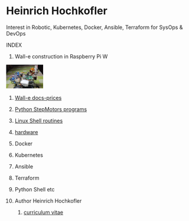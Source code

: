 # Heinrich Hochkofler
Interest in Robotic, Kubernetes, Docker, Ansible, Terraform for SysOps & DevOps

INDEX

1. Wall-e construction in Raspberry Pi W

<img src="./Wall-e_Docs/wall-e.png" width="100"/>

   1. [Wall-e docs-prices](./Wall-e_Docs)
   2. [Python StepMotors programs](./software-python)
   3. [Linux Shell routines](./software-shell)
   4. [hardware](./hardware)

2. Docker
3. Kubernetes
4. Ansible
5. Terraform
6. Python Shell etc
7. Author Heinrich Hochkofler
   1.  [curriculum vitae](./curriculum)
   
